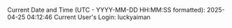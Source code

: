 Current Date and Time (UTC - YYYY-MM-DD HH:MM:SS formatted): 2025-04-25 04:12:46
Current User's Login: luckyaiman
